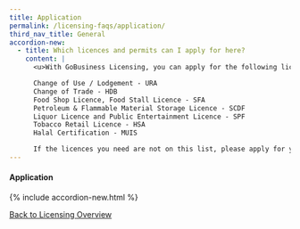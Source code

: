 ```yaml
---
title: Application
permalink: /licensing-faqs/application/
third_nav_title: General
accordion-new:
  - title: Which licences and permits can I apply for here?
    content: |
      <u>With GoBusiness Licensing, you can apply for the following licences from these government agencies:</u>

      Change of Use / Lodgement - URA
      Change of Trade - HDB
      Food Shop Licence, Food Stall Licence - SFA
      Petroleum & Flammable Material Storage Licence - SCDF
      Liquor Licence and Public Entertainment Licence - SPF
      Tobacco Retail Licence - HSA
      Halal Certification - MUIS

      If the licences you need are not on this list, please apply for your licences using our Self-Service feature <a href="#">here</a>.
---
```


#### Application
{% include accordion-new.html %}

[Back to Licensing Overview](/run-and-grow/licensing-overview/)
